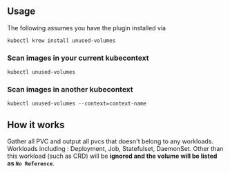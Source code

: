 
## Usage
The following assumes you have the plugin installed via

```shell
kubectl krew install unused-volumes
```

### Scan images in your current kubecontext

```shell
kubectl unused-volumes
```

### Scan images in another kubecontext

```shell
kubectl unused-volumes --context=context-name
```

## How it works
Gather all PVC and output all pvcs that doesn't belong to any workloads. Workloads including : Deployment, Job, Statefulset, DaemonSet. Other than this workload (such as CRD) will be **ignored and the volume will be listed as `No Reference`**.